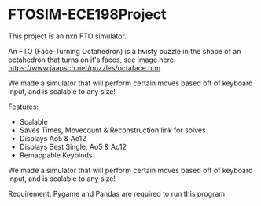 # FTOSIM-ECE198Project


This project is an nxn FTO simulator.

An FTO (Face-Turning Octahedron) is a twisty puzzle in the shape of an octahedron that turns on it's faces, see image here: https://www.jaapsch.net/puzzles/octaface.htm

We made a simulator that will perform certain moves based off of keyboard input, and is scalable to any size!

Features:

- Scalable
- Saves Times, Movecount & Reconstruction link for solves
- Displays Ao5 & Ao12
- Displays Best Single, Ao5 & Ao12
- Remappable Keybinds

We made a simulator that will perform certain moves based off of keyboard input, and is scalable to any size!

Requirement:
Pygame and Pandas are required to run this program
